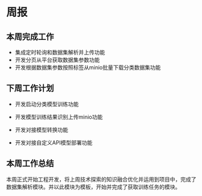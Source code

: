# 周报

## 本周完成工作

- 集成定时轮询和数据集解析并上传功能
- 开发分页从平台获取数据集参数功能
- 开发根据数据集参数按照标签从minio批量下载分类数据集功能

## 下周工作计划

- 开发启动分类模型训练功能

- 开发模型训练结果识别上传minio功能

- 开发对接模型转换功能

- 开发对接自定义API模型部署功能

## 本周工作总结

本周正式开始工程开发，将上周技术探索的知识融合优化并运用到项目中，完成了数据集解析模块。并以此模块为模板，开始并完成了获取训练任务的模块。